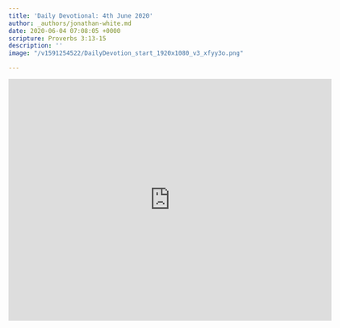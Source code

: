 ```yaml
---
title: 'Daily Devotional: 4th June 2020'
author: _authors/jonathan-white.md
date: 2020-06-04 07:08:05 +0000
scripture: Proverbs 3:13-15
description: ''
image: "/v1591254522/DailyDevotion_start_1920x1080_v3_xfyy3o.png"

---
```

<iframe src="https://player.vimeo.com/video/425773424" width="640" height="480" frameborder="0" allow="autoplay; fullscreen" allowfullscreen></iframe>